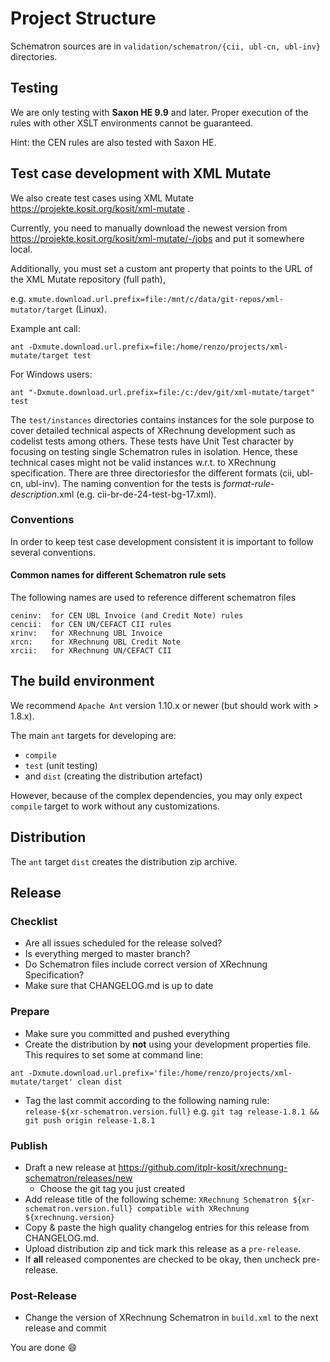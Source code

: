 # Project Structure

Schematron sources are in `validation/schematron/{cii, ubl-cn, ubl-inv}` directories. 

## Testing

We are only testing with **Saxon HE 9.9** and later.
Proper execution of the rules with other XSLT environments cannot be guaranteed.

Hint: the CEN rules are also tested with Saxon HE.

## Test case development with XML Mutate

We also create test cases using XML Mutate https://projekte.kosit.org/kosit/xml-mutate .

Currently, you need to manually download the newest version from https://projekte.kosit.org/kosit/xml-mutate/-/jobs and put it somewhere local.

Additionally, you must set a custom ant property that points to the URL of the XML Mutate repository (full path),

e.g. `xmute.download.url.prefix=file:/mnt/c/data/git-repos/xml-mutator/target` (Linux).

Example ant call:

```shell
ant -Dxmute.download.url.prefix=file:/home/renzo/projects/xml-mutate/target test
```

For Windows users:

```shell
ant "-Dxmute.download.url.prefix=file:/c:/dev/git/xml-mutate/target" test
```


The `test/instances` directories contains instances for the sole purpose to cover detailed technical aspects of XRechnung development such as codelist tests among others. These tests have Unit Test character by focusing on testing single Schematron rules in isolation. Hence, these technical cases might not be valid instances w.r.t. to XRechnung specification. 
There are three directoriesfor the different formats (cii, ubl-cn, ubl-inv). The naming convention for the tests is *format*-*rule*-*description*.xml (e.g. cii-br-de-24-test-bg-17.xml).


### Conventions

In order to keep test case development consistent it is important to follow several conventions.

#### Common names for different Schematron rule sets

The following names are used to reference different schematron files

```
ceninv:  for CEN UBL Invoice (and Credit Note) rules
cencii:  for CEN UN/CEFACT CII rules
xrinv:   for XRechnung UBL Invoice
xrcn:    for XRechnung UBL Credit Note
xrcii:   for XRechnung UN/CEFACT CII
```

## The build environment

We recommend `Apache Ant` version 1.10.x or newer (but should work with > 1.8.x).

The main `ant` targets for developing are:

* `compile`
* `test` (unit testing)
* and `dist` (creating the distribution artefact)

However, because of the complex dependencies, you may only expect `compile` target to work without any customizations.

## Distribution

The `ant` target `dist` creates the distribution zip archive.

## Release

### Checklist

* Are all issues scheduled for the release solved?
* Is everything merged to master branch?
* Do Schematron files include correct version of XRechnung Specification? 
* Make sure that CHANGELOG.md is up to date


### Prepare

* Make sure you committed and pushed everything 
* Create the distribution by **not** using your development properties file. 
This requires to set some at command line:

```
ant -Dxmute.download.url.prefix='file:/home/renzo/projects/xml-mutate/target' clean dist
```

* Tag the last commit according to the following naming rule: `release-${xr-schematron.version.full}` e.g.
  `git tag release-1.8.1 && git push origin release-1.8.1`

### Publish

* Draft a new release at https://github.com/itplr-kosit/xrechnung-schematron/releases/new
  * Choose the git tag you just created
* Add release title of the following scheme: `XRechnung Schematron ${xr-schematron.version.full} compatible with XRechnung ${xrechnung.version}`
* Copy & paste the high quality changelog entries for this release from CHANGELOG.md.
* Upload distribution zip and tick mark this release as a `pre-release`.
* If **all** released componentes are checked to be okay, then uncheck pre-release.

### Post-Release

* Change the version of XRechnung Schematron in `build.xml` to the next release and commit

You are done :smile:
